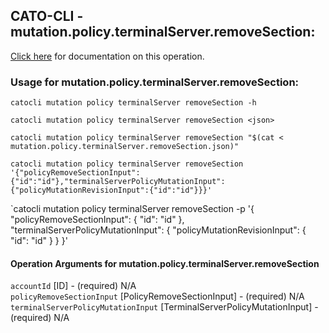
## CATO-CLI - mutation.policy.terminalServer.removeSection:
[Click here](https://api.catonetworks.com/documentation/#mutation-mutation.policy.terminalServer.removeSection) for documentation on this operation.

### Usage for mutation.policy.terminalServer.removeSection:

`catocli mutation policy terminalServer removeSection -h`

`catocli mutation policy terminalServer removeSection <json>`

`catocli mutation policy terminalServer removeSection "$(cat < mutation.policy.terminalServer.removeSection.json)"`

`catocli mutation policy terminalServer removeSection '{"policyRemoveSectionInput":{"id":"id"},"terminalServerPolicyMutationInput":{"policyMutationRevisionInput":{"id":"id"}}}'`

`catocli mutation policy terminalServer removeSection -p '{
    "policyRemoveSectionInput": {
        "id": "id"
    },
    "terminalServerPolicyMutationInput": {
        "policyMutationRevisionInput": {
            "id": "id"
        }
    }
}'


#### Operation Arguments for mutation.policy.terminalServer.removeSection ####

`accountId` [ID] - (required) N/A    
`policyRemoveSectionInput` [PolicyRemoveSectionInput] - (required) N/A    
`terminalServerPolicyMutationInput` [TerminalServerPolicyMutationInput] - (required) N/A    
